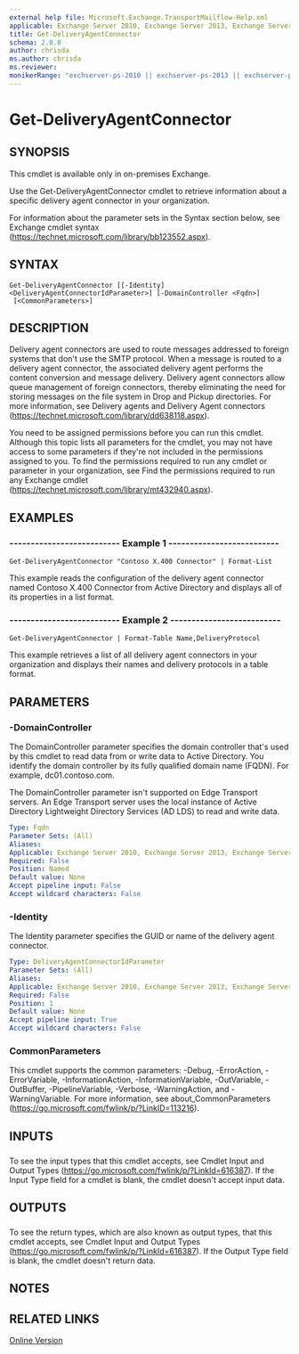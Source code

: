 ```yaml
---
external help file: Microsoft.Exchange.TransportMailflow-Help.xml
applicable: Exchange Server 2010, Exchange Server 2013, Exchange Server 2016, Exchange Server 2019
title: Get-DeliveryAgentConnector
schema: 2.0.0
author: chrisda
ms.author: chrisda
ms.reviewer:
monikerRange: "exchserver-ps-2010 || exchserver-ps-2013 || exchserver-ps-2016 || exchserver-ps-2019"
---
```


# Get-DeliveryAgentConnector

## SYNOPSIS
This cmdlet is available only in on-premises Exchange.

Use the Get-DeliveryAgentConnector cmdlet to retrieve information about a specific delivery agent connector in your organization.

For information about the parameter sets in the Syntax section below, see Exchange cmdlet syntax (https://technet.microsoft.com/library/bb123552.aspx).

## SYNTAX

```
Get-DeliveryAgentConnector [[-Identity] <DeliveryAgentConnectorIdParameter>] [-DomainController <Fqdn>]
 [<CommonParameters>]
```

## DESCRIPTION
Delivery agent connectors are used to route messages addressed to foreign systems that don't use the SMTP protocol. When a message is routed to a delivery agent connector, the associated delivery agent performs the content conversion and message delivery. Delivery agent connectors allow queue management of foreign connectors, thereby eliminating the need for storing messages on the file system in Drop and Pickup directories. For more information, see Delivery agents and Delivery Agent connectors (https://technet.microsoft.com/library/dd638118.aspx).

You need to be assigned permissions before you can run this cmdlet. Although this topic lists all parameters for the cmdlet, you may not have access to some parameters if they're not included in the permissions assigned to you. To find the permissions required to run any cmdlet or parameter in your organization, see Find the permissions required to run any Exchange cmdlet (https://technet.microsoft.com/library/mt432940.aspx).

## EXAMPLES

### -------------------------- Example 1 --------------------------
```
Get-DeliveryAgentConnector "Contoso X.400 Connector" | Format-List
```

This example reads the configuration of the delivery agent connector named Contoso X.400 Connector from Active Directory and displays all of its properties in a list format.

### -------------------------- Example 2 --------------------------
```
Get-DeliveryAgentConnector | Format-Table Name,DeliveryProtocol
```

This example retrieves a list of all delivery agent connectors in your organization and displays their names and delivery protocols in a table format.

## PARAMETERS

### -DomainController
The DomainController parameter specifies the domain controller that's used by this cmdlet to read data from or write data to Active Directory. You identify the domain controller by its fully qualified domain name (FQDN). For example, dc01.contoso.com.

The DomainController parameter isn't supported on Edge Transport servers. An Edge Transport server uses the local instance of Active Directory Lightweight Directory Services (AD LDS) to read and write data.

```yaml
Type: Fqdn
Parameter Sets: (All)
Aliases:
Applicable: Exchange Server 2010, Exchange Server 2013, Exchange Server 2016, Exchange Server 2019
Required: False
Position: Named
Default value: None
Accept pipeline input: False
Accept wildcard characters: False
```

### -Identity
The Identity parameter specifies the GUID or name of the delivery agent connector.

```yaml
Type: DeliveryAgentConnectorIdParameter
Parameter Sets: (All)
Aliases:
Applicable: Exchange Server 2010, Exchange Server 2013, Exchange Server 2016, Exchange Server 2019
Required: False
Position: 1
Default value: None
Accept pipeline input: True
Accept wildcard characters: False
```

### CommonParameters
This cmdlet supports the common parameters: -Debug, -ErrorAction, -ErrorVariable, -InformationAction, -InformationVariable, -OutVariable, -OutBuffer, -PipelineVariable, -Verbose, -WarningAction, and -WarningVariable. For more information, see about_CommonParameters (https://go.microsoft.com/fwlink/p/?LinkID=113216).

## INPUTS

###  
To see the input types that this cmdlet accepts, see Cmdlet Input and Output Types (https://go.microsoft.com/fwlink/p/?LinkId=616387). If the Input Type field for a cmdlet is blank, the cmdlet doesn't accept input data.

## OUTPUTS

###  
To see the return types, which are also known as output types, that this cmdlet accepts, see Cmdlet Input and Output Types (https://go.microsoft.com/fwlink/p/?LinkId=616387). If the Output Type field is blank, the cmdlet doesn't return data.

## NOTES

## RELATED LINKS

[Online Version](https://technet.microsoft.com/library/c7b369b6-fce1-4e60-ba6b-183fec700660.aspx)
